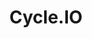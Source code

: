 ---
blog: https://medium.com/cycleplatform
codehost: https://github.com/https://github.com/cycleplatform
facebook: https://facebook.com/cycleplatform
linkedin: https://linkedin.com/company/cycle-platform
logohandle: cycleio
sort: cycle
title: Cycle.IO
twitter: https://x.com/cycleplatform
website: https://cycle.io/
---